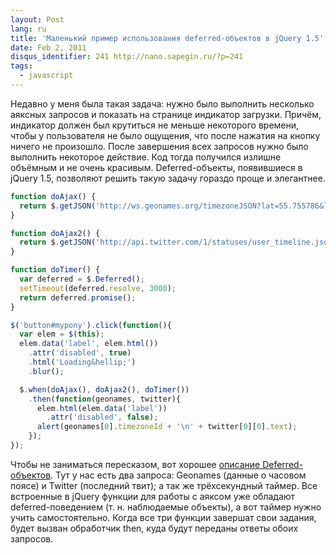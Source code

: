```yaml
---
layout: Post
lang: ru
title: 'Маленький пример использования deferred-объектов в jQuery 1.5'
date: Feb 2, 2011
disqus_identifier: 241 http://nano.sapegin.ru/?p=241
tags:
  - javascript
---
```


Недавно у меня была такая задача: нужно было выполнить несколько аяксных запросов и показать на странице индикатор загрузки. Причём, индикатор должен был крутиться не меньше некоторого времени, чтобы у пользователя не было ощущения, что после нажатия на кнопку ничего не произошло. После завершения всех запросов нужно было выполнить некоторое действие. Код тогда получился излишне объёмным и не очень красивым. Deferred-объекты, появившиеся в jQuery 1.5, позволяют решить такую задачу гораздо проще и элегантнее.

```javascript
function doAjax() {
  return $.getJSON('http://ws.geonames.org/timezoneJSON?lat=55.755786&lng=37.617633&callback=?');
}

function doAjax2() {
  return $.getJSON('http://api.twitter.com/1/statuses/user_timeline.json?screen_name=sapegin&count=1&callback=?');
}

function doTimer() {
  var deferred = $.Deferred();
  setTimeout(deferred.resolve, 3000);
  return deferred.promise();
}

$('button#mypony').click(function(){
  var elem = $(this);
  elem.data('label', elem.html())
    .attr('disabled', true)
    .html('Loading&hellip;')
    .blur();

  $.when(doAjax(), doAjax2(), doTimer())
    .then(function(geonames, twitter){
      elem.html(elem.data('label'))
        .attr('disabled', false);
      alert(geonames[0].timezoneId + '\n' + twitter[0][0].text);
    });
});
```

Чтобы не заниматься пересказом, вот хорошее [описание Deferred-объектов](https://habrahabr.ru/post/112960/). Тут у нас есть два запроса: Geonames (данные о часовом поясе) и Twitter (последний твит); а так же трёхсекундный таймер. Все встроенные в jQuery функции для работы с аяксом уже обладают deferred-поведением (т. н. наблюдаемые объекты), а вот таймер нужно учить самостоятельно. Когда все три функции завершат свои задания, будет вызван обработчик then, куда будут переданы ответы обоих запросов.
